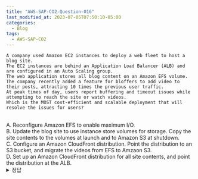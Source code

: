 ```yaml
---
title: "AWS-SAP-CO2-Question-016"
last_modified_at: 2023-07-05T07:50:10-05:00
categories:
  - Blog
tags:
  - AWS-SAP-CO2
---
```


```
A company used Amazon EC2 instances to deploy a web fleet to host a blog site.
The EC2 instances are behind an Application Load Balancer (ALB) and are configured in an Auto Scaling group.
The web application stores all blog content on an Amazon EFS volume.
The company recently added a feature for bloffers to add video to their posts, attracting 10 times the previous user traffic.
At peak times of day, users report buffering and timeout issues while attempting to reach the site or watch videos.
Which is the MOST cost-efficient and scalable deployment that will resolve the issues for users?  
```
<br/>
A. Reconfigure Amazon EFS to enable maximum I/O. 
<br/>
B. Update the blog site to use instance store volumes for storage. Copy the site contents to the volumes at launch and to Amazon S3 at shutdown.  
<br/>
C. Configure an Amazon CloudFront distribution. Point the distribution to an S3 bucket, and migrate the videos from EFS to Amzaon S3.  
<br/>
D. Set up an Amazon CloudFront distribution for all site contents, and point the distribution at the ALB.
<br/>

<details>
  <summary>정답</summary>
  C
  <br/>
  Amazon CloudFront는 CDN 서비스이다. low latency와  high speed로 컨텐트를 서비스할 때 사용됨.  
  CloutFront를 S3 bucket과 연결해 놓으면 비디오는 사용자 위치와 가까운 곳에 캐싱됨 (버퍼링과 타임아웃 이슈를 해결할 수 있음)  
  또한 S3는 scalable storage로 설계되서 많은 사용자 트래픽을 처리할 수 있음.  
  비디오 컨텐츠를 EFS에서 S3로 마이크레이션하면 웹 사이트의 성능과 확장성을 증가시킬 수 있음
</deatils>
